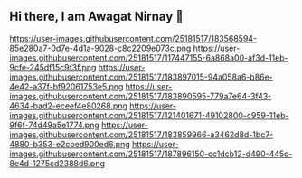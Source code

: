 ## Hi there, I am Awagat Nirnay 👋
https://user-images.githubusercontent.com/25181517/183568594-85e280a7-0d7e-4d1a-9028-c8c2209e073c.png https://user-images.githubusercontent.com/25181517/117447155-6a868a00-af3d-11eb-9cfe-245df15c9f3f.png https://user-images.githubusercontent.com/25181517/183897015-94a058a6-b86e-4e42-a37f-bf92061753e5.png https://user-images.githubusercontent.com/25181517/183890595-779a7e64-3f43-4634-bad2-eceef4e80268.png https://user-images.githubusercontent.com/25181517/121401671-49102800-c959-11eb-9f6f-74d49a5e1774.png https://user-images.githubusercontent.com/25181517/183859966-a3462d8d-1bc7-4880-b353-e2cbed900ed6.png https://user-images.githubusercontent.com/25181517/187896150-cc1dcb12-d490-445c-8e4d-1275cd2388d6.png

<!--
**awanir/awanir** is a ✨ _special_ ✨ repository because its `README.md` (this file) appears on your GitHub profile.

Here are some ideas to get you started:

- 🔭 I’m currently working on ...
- 🌱 I’m currently learning ...
- 👯 I’m looking to collaborate on ...
- 🤔 I’m looking for help with ...
- 💬 Ask me about ...
- 📫 How to reach me: ...
- 😄 Pronouns: ...
- ⚡ Fun fact: ...
-->
